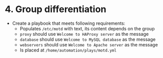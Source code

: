 # 4. Group differentiation

* Create a playbook that meets following requirements:
    * Populates `/etc/motd` with text, its content depends on the group
    * `proxy` should use `Welcome to HAProxy server` as the message
    * `database` should use `Welcome to MySQL database` as the message
    * `webservers` should use `Welcome to Apache server` as the message
    * Is placed at `/home/automation/plays/motd.yml`
